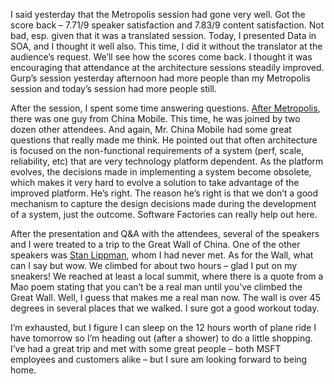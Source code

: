 I said yesterday that the Metropolis session had gone very well. Got the
score back – 7.71/9 speaker satisfaction and 7.83/9 content
satisfaction. Not bad, esp. given that it was a translated session.
Today, I presented Data in SOA, and I thought it well also. This time, I
did it without the translator at the audience’s request. We’ll see how
the scores come back. I thought it was encouraging that attendance at
the architecture sessions steadily improved. Gurp’s session yesterday
afternoon had more people than my Metropolis session and today’s session
had more people still.

After the session, I spent some time answering questions. [After
Metropolis](http://devhawk.net/PermaLink.aspx?guid=31accdb2-2491-47f2-8d8d-37c343ee9cc8),
there was one guy from China Mobile. This time, he was joined by two
dozen other attendees. And again, Mr. China Mobile had some great
questions that really made me think. He pointed out that often
architecture is focused on the non-functional requirements of a system
(perf, scale, reliability, etc) that are very technology platform
dependent. As the platform evolves, the decisions made in implementing a
system become obsolete, which makes it very hard to evolve a solution to
take advantage of the improved platform. He’s right. The reason he’s
right is that we don’t a good mechanism to capture the design decisions
made during the development of a system, just the outcome. Software
Factories can really help out here.

After the presentation and Q&A with the attendees, several of the
speakers and I were treated to a trip to the Great Wall of China. One of
the other speakers was [Stan Lippman](http://blogs.msdn.com/slippman),
whom I had never met. As for the Wall, what can I say but wow. We
climbed for about two hours – glad I put on my sneakers! We reached at
least a local summit, where there is a quote from a Mao poem stating
that you can’t be a real man until you’ve climbed the Great Wall. Well,
I guess that makes me a real man now. The wall is over 45 degrees in
several places that we walked. I sure got a good workout today.

I’m exhausted, but I figure I can sleep on the 12 hours worth of plane
ride I have tomorrow so I’m heading out (after a shower) to do a little
shopping. I’ve had a great trip and met with some great people – both
MSFT employees and customers alike – but I sure am looking forward to
being home.
